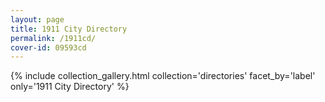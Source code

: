 ```yaml
---
layout: page
title: 1911 City Directory
permalink: /1911cd/
cover-id: 09593cd
---
```


{% include collection_gallery.html collection='directories' facet_by='label' only='1911 City Directory' %}
